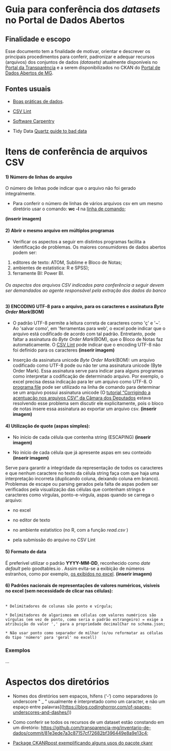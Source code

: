 # Guia para conferência dos _datasets_ no Portal de Dados Abertos

## Finalidade e escopo

Esse documento tem a finalidade de motivar, orientar e descrever os principais procedimentos para conferir, padronizar e adequar recursos (arquivos) dos conjuntos de dados _(datasets)_ atualmente disponíveis no [Portal da Transparência](http://www.transparencia.dadosabertos.mg.gov.br/) e a serem disponibilizados no CKAN do [Portal de Dados Abertos de MG](http://dadosabertos.mg.gov.br/).

## Fontes usuais

* [Boas práticas de dados](https://github.com/transparencia-mg/lista-utilidades#boas-pr%C3%A1ticas-para-dados-na-web-1). 

* [CSV Lint](https://github.com/transparencia-mg/lista-utilidades#check-that-your-csv-file-is-readable)

* [Software Carpentry](https://software-carpentry.org/lessons/index.html)

* Tidy Data [Quartz guide to bad data](https://github.com/transparencia-mg/lista-utilidades#the-quartz-guide-to-bad-data-reference-to-problems-seen-in-real-world-data-along-with-suggestions-on-how-to-resolve-them)

   
# Itens de conferência de arquivos CSV

#### 1) Número de linhas do arquivo

O número de linhas pode indicar que o arquivo não foi gerado integralmente.

* Para conferir o número de linhas de vários arquivos csv em um mesmo diretório usar o comando: __wc -l__ na [linha de comando](http://swcarpentry.github.io/shell-novice/04-pipefilter/index.html);

__(inserir imagem)__

#### 2) Abrir o mesmo arquivo em múltiplos programas

* Verificar os aspectos a seguir em distintos programas facilita a identificação de problemas. Os maiores consumidores de dados abertos podem ser: 

1. editores de texto: ATOM, Sublime e Bloco de Notas;
2. ambientes de estatística: R e SPSS);
3. ferramente BI: Power BI.


###### Os aspectos dos arquivos CSV indicados para conferência a seguir devem ser demandados ao agente responsável pela extração dos dados do banco

#### 3) ENCODING UTF-8 para o arquivo, para os caracteres e assinatura _Byte Order Mark_(BOM)

* O padrão UTF-8 permite a leitura correta de caracteres como 'ç' e '~'. Ao 'salvar como', em 'ferramentas para web', o excel pode indicar que o arquivo está codificado de acordo com tal padrão. Entretanto, pode faltar a assinatura do _Byte Order Mark_(BOM), que o Bloco de Notas faz automaticamente. O [CSV Lint](https://csvlint.io/) pode indicar que o encoding UTF-8 não foi definido para os caracteres
__(inserir imagem)__

* Inserção da assinatura unicode _Byte Order Mark_(BOM): um arquivo codificado como UTF-8 pode ou não ter uma assinatura unicode (Byte Order Mark). Essa assinatura serve para indicar para alguns programas como interpretar a codificação de determinado arquivo. Por exemplo, o excel precisa dessa indicação para ler um arquivo como UTF-8. O [programa file](https://unix.stackexchange.com/questions/170775/how-to-check-if-file-has-a-bom-in-utf-8-text) pode ser utilizado na linha de comando para determinar se um arquivo possui assinatura unicode (O [tutorial “Corrigindo a acentuação nos arquivos CSV” da Câmara dos Deputados](https://dadosabertos.camara.leg.br/howtouse/2017-03-02-csv-corrigindo-acentuacao.html) estava resolvendo esse problema sem discutir ele explicitamente, pois o bloco de notas insere essa assinatura ao exportar um arquivo csv.
__(inserir imagem)__

#### 4) Utilização de quote (aspas simples):

* No início de cada célula que contenha string (ESCAPING)
__(inserir imagem)__

* No início de cada célula que já apresente aspas em seu conteúdo
__(inserir imagem)__

Serve para garantir a integridade da representação de todos os caracteres e que nenhum caractere no texto da célula string faça com que haja uma interpretação incorreta (duplicando coluna, deixando coluna em branco). Problemas de escape ou parsing gerados pela falta de aspas podem ser verificados pela visualização das células que contenham strings e caracteres como vírgulas, ponto-e-vírgula, aspas quando se carrega o arquivo:

* no excel 

* no editor de texto 

* no ambiente estatistico (no R, com a função _read.csv_ )

* pela submissão do arquivo no CSV Lint 

#### 5) Formato de data 

É preferível utilizar o padrão __YYYY-MM-DD__, reconhecido como _date default_ pelo goodtables.io . Assim evita-se a exibição de números estranhos, como por exemplo, [os exibidos no excel](https://github.com/transparencia-mg/lista-utilidades#formata%C3%A7%C3%A3o-de-c%C3%A9lulas-com-informa%C3%A7%C3%A3o-de-data-no-excell). 
__(inserir imagem)__


#### 6) Padrões nacionais de representações de valores numéricos, visíveis no excel (sem necessidade de clicar nas células):

````

* Delimitadores de colunas são ponto e vírgula; 

* Delimitadores de algarismos em células com valores numéricos são vírgulas (em vez de ponto, como seria o padrão estrangeiro) = exige a atribuição do valor ',' para a propriedade decimalChar no schema.json;

* Não usar ponto como separador de milhar (e/ou reformatar as células do tipo 'número' para 'geral' no excell)

````

### Exemplos
...


# Aspectos dos diretórios

* Nomes dos diretórios sem espaços, hifens (‘-‘) como separadores (o underscore " _ " usualmente é interpretado como um caracter, e não um espaço entre palavras](https://blog.codinghorror.com/of-spaces-underscores-and-dashes/))

* Como conferir se todos os recursos de um dataset estão constando em um diretório: https://github.com/transparencia-mg/inventario-de-dados/commit/81e3ede7a3c87157cf72682bf396449e8a9e13c4; 

* [Package CKANR](https://cran.r-project.org/web/packages/ckanr/ckanr.pdf)[post exemplificando alguns usos do pacote ckanr](https://www.r-bloggers.com/trying-the-ckanr-package/)  


